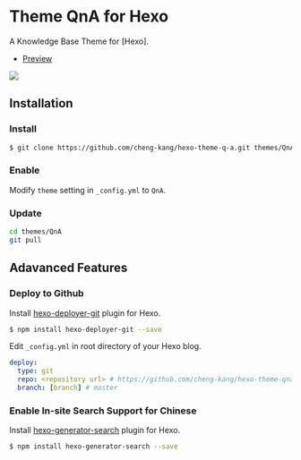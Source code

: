 # Theme QnA for Hexo 

A Knowledge Base Theme for [Hexo].

- [Preview](http://chengkang.me/hexo-theme-qna/)

![](https://raw.githubusercontent.com/cheng-kang/hexo-theme-qna/master/QnA.png)

## Installation

### Install

``` bash
$ git clone https://github.com/cheng-kang/hexo-theme-q-a.git themes/QnA
```

### Enable

Modify `theme` setting in `_config.yml` to `QnA`.

### Update

``` bash
cd themes/QnA
git pull
```

## Adavanced Features

### Deploy to Github

Install [hexo-deployer-git](https://github.com/hexojs/hexo-deployer-git) plugin for Hexo.

``` bash
$ npm install hexo-deployer-git --save
```

Edit `_config.yml` in root directory of your Hexo blog.

``` yml
deploy:
  type: git
  repo: <repository url> # https://github.com/cheng-kang/hexo-theme-qna.git
  branch: [branch] # master
```

### Enable In-site Search Support for Chinese

Install [hexo-generator-search](https://github.com/PaicHyperionDev/hexo-generator-search) plugin for Hexo.

``` bash
$ npm install hexo-generator-search --save
```

